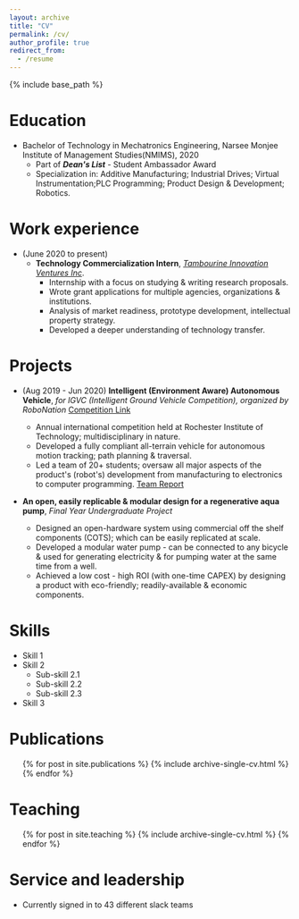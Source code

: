 ```yaml
---
layout: archive
title: "CV"
permalink: /cv/
author_profile: true
redirect_from:
  - /resume
---
```


{% include base_path %}

Education
======
* Bachelor of Technology in Mechatronics Engineering, Narsee Monjee Institute of Management Studies(NMIMS), 2020
  * Part of ***Dean's List*** - Student Ambassador Award
  * Specialization in: Additive Manufacturing; Industrial Drives; Virtual Instrumentation;PLC Programming; Product Design & Development; Robotics.


Work experience
======
* (June 2020 to present) 
  * **Technology Commercialization Intern**, *[Tambourine Innovation Ventures Inc](https://www.tivinc.com/)*.
    * Internship with a focus on studying & writing research proposals.
    * Wrote grant applications for multiple agencies, organizations & institutions.
    * Analysis of market readiness, prototype development, intellectual property strategy.
    * Developed a deeper understanding of technology transfer.

Projects
======
 
* (Aug 2019 - Jun 2020) **Intelligent (Environment Aware) Autonomous Vehicle**, *for IGVC (Intelligent Ground Vehicle Competition), organized by RoboNation* [Competition Link](http://www.igvc.org/) 
   * Annual international competition held at Rochester Institute of Technology; multidisciplinary in nature.
   * Developed a fully compliant all-terrain vehicle for autonomous motion tracking; path planning & traversal.
   * Led a team of 20+ students; oversaw all major aspects of the product's (robot's) development from manufacturing to electronics to computer programming.
   [Team Report](http://www.igvc.org/design/2020/1.pdf)
  
 * **An open, easily replicable & modular design for a regenerative aqua pump**, *Final Year Undergraduate Project*
   * Designed an open-hardware system using commercial off the shelf components (COTS); which can be easily replicated at scale.
   * Developed a modular water pump - can be connected to any bicycle & used for generating electricity & for pumping water at the same time from a well.
   * Achieved a low cost - high ROI (with one-time CAPEX) by designing a product with eco-friendly; readily-available & economic components.
 
 
 
 
Skills
======
* Skill 1
* Skill 2
  * Sub-skill 2.1
  * Sub-skill 2.2
  * Sub-skill 2.3
* Skill 3

Publications
======
  <ul>{% for post in site.publications %}
    {% include archive-single-cv.html %}
  {% endfor %}</ul>
  

  
Teaching
======
  <ul>{% for post in site.teaching %}
    {% include archive-single-cv.html %}
  {% endfor %}</ul>
  
Service and leadership
======
* Currently signed in to 43 different slack teams
